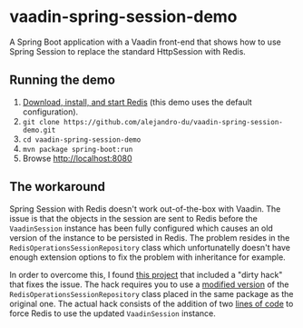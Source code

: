 # vaadin-spring-session-demo
A Spring Boot application with a Vaadin front-end that shows how to use Spring Session to replace the standard HttpSession with Redis.

## Running the demo

1. [Download, install, and start Redis](http://redis.io/download) (this demo uses the default configuration).
2. `git clone https://github.com/alejandro-du/vaadin-spring-session-demo.git`
3. `cd vaadin-spring-session-demo`
4. `mvn package spring-boot:run`
5. Browse <http://localhost:8080>

## The workaround

Spring Session with Redis doesn't work out-of-the-box with Vaadin. The issue is that the objects in the session are sent to Redis before the `VaadinSession` instance has been fully configured which causes an old version of the instance to be persisted in Redis. The problem resides in the `RedisOperationsSessionRepository` class which unfortunatelly doesn't have enough extension options to fix the problem with inheritance for example.

In order to overcome this, I found [this project](https://github.com/khauser/microservices4vaadin) that included a "dirty hack" that fixes the issue. The hack requires you to use a [modified version](https://github.com/alejandro-du/vaadin-spring-session-demo/blob/master/src/main/java/org/springframework/session/data/redis/RedisOperationsSessionRepository.java) of the `RedisOperationsSessionRepository` class placed in the same package as the original one. The actual hack consists of the addition of two [lines of code](https://github.com/alejandro-du/vaadin-spring-session-demo/blob/master/src/main/java/org/springframework/session/data/redis/RedisOperationsSessionRepository.java#L782-L783) to force Redis to use the updated `VaadinSession` instance.
